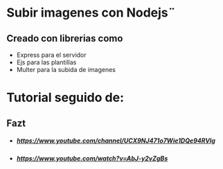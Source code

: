 # Subir imagenes con Nodejs¨
## Creado con librerias como
* Express para el servidor
* Ejs para las plantillas
* Multer para la subida de imagenes


# Tutorial seguido de: 
## Fazt
* ##### https://www.youtube.com/channel/UCX9NJ471o7Wie1DQe94RVIg
* ##### https://www.youtube.com/watch?v=AbJ-y2vZgBs